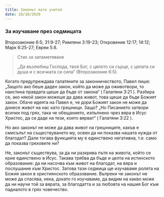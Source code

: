 ```yaml
---
title: Законът като учител
date: 10/10/2020
---
```


### За изучаване през седмицата
Второзаконие 6:5; 31:9-27; Римляни 3:19-23; Откровение 12:17; 14:12; Марк 6:25-27; Евреи 5:8.

> <p>Стих за запаметяване</p>
> „Да възлюбиш Господа, твоя Бог, с цялото си сърце, с цялата си душа и с всичката си сила” (Второзаконие 6:5).

Когато предупреждава галатяните за законничеството, Павел пише: „Защото ако беше даден закон, който да може да оживотвори, то наистина правдата щеше да бъде от закона“ ( Галатяни 3:21 ). Разбира се, ако някой закон можеше да дава живот, това щеше да бъде Божият закон. Обаче идеята на Павел е, че дори Божият закон не може да донесе живот на нас като грешници. Защо? „Но Писанието затвори всички под грях, така че обещанието, изпълнено чрез вяра в Исус Христос, да се даде на тези, които вярват“ ( Галатяни 3:22 ).

Но ако законът не може да дава живот на грешниците, какъв е смисълът на съществуването му, освен да ни показва нашата нужда от благодат? Дали тогава функцията му е единствено негативна, т.е. само да показва греховете ни?

Не, законът съществува, за да ни разкрива пътя на живота, който се крие единствено в Исус. Такава трябва да бъде и целта на истинското образование: да ни насочва към живот на благодат, на вяра и послушание към Христос. Затова тази седмица ще изучаваме ролята на Божия закон в християнското образование. Въпреки че законът не може да спасява, нека, докато го изучаваме, да видим на какво може да ни научи той за вярата, за благодатта и за любовта на нашия Бог към падналото в грях човечество.